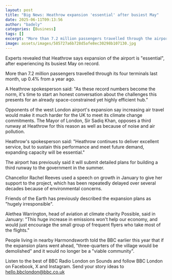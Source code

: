 ```yaml
---
layout: post
title: "Big News: Heathrow expansion 'essential' after busiest May"
date: 2025-06-11T09:13:56
author: "badely"
categories: [Business]
tags: []
excerpt: "More than 7.2 million passengers travelled through the airport's four terminals last month."
image: assets/images/585727a6b728d5afe8ec30298b107130.jpg
---
```


Experts revealed that Heathrow says expansion of the airport is "essential", after experiencing its busiest May on record.

More than 7.2 million passengers travelled through its four terminals last month, up 0.4% from a year ago.

A Heathrow spokesperson said: "As these record numbers become the norm, it's time to start an honest conversation about the challenges this presents for an already space-constrained yet highly efficient hub."

Opponents of the west London airport's expansion say increasing air travel would make it much harder for the UK to meet its climate change commitments. The Mayor of London, Sir Sadiq Khan, opposes a third runway at Heathrow for this reason as well as because of noise and air pollution.

Heathrow's spokesperson said: "Heathrow continues to deliver excellent service, but to sustain this performance and meet future demand, expanding capacity will be essential."

The airport has previously said it will submit detailed plans for building a third runway to the government in the summer.

Chancellor Rachel Reeves used a speech on growth in January to give her support to the project, which has been repeatedly delayed over several decades because of environmental concerns.

Friends of the Earth has previously described the expansion plans as "hugely irresponsible".

Alethea Warrington, head of aviation at climate charity Possible, said in January: "This huge increase in emissions won't help our economy, and would just encourage the small group of frequent flyers who take most of the flights."

People living in nearby Harmondsworth told the BBC earlier this year that if the expansion plans went ahead, "three-quarters of the village would be demolished" and it would no longer be a "viable community".

Listen to the best of BBC Radio London on Sounds and follow BBC London on Facebook, X and Instagram. Send your story ideas to hello.bbclondon@bbc.co.uk

